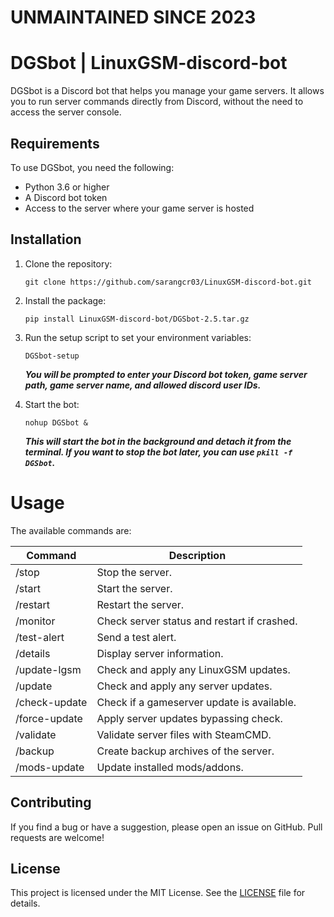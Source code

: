 # UNMAINTAINED SINCE 2023 
# DGSbot | LinuxGSM-discord-bot 

DGSbot is a Discord bot that helps you manage your game servers. It allows you to run server commands directly from Discord, without the need to access the server console. 

## Requirements

To use DGSbot, you need the following:

- Python 3.6 or higher
- A Discord bot token
- Access to the server where your game server is hosted

## Installation

1. Clone the repository:

   ```
   git clone https://github.com/sarangcr03/LinuxGSM-discord-bot.git
   ```
   
2. Install the package:

   ```
   pip install LinuxGSM-discord-bot/DGSbot-2.5.tar.gz
   ```

3. Run the setup script to set your environment variables:

   ```
   DGSbot-setup
   ```

   ***You will be prompted to enter your Discord bot token, game server path, game server name, and allowed discord user IDs.***

4. Start the bot:

   ```
   nohup DGSbot &
   ```

   ***This will start the bot in the background and detach it from the terminal. If you want to stop the bot later, you can use `pkill -f DGSbot`.***
   
# Usage

The available commands are:

| Command | Description |
|---------|-------------|
| /stop | Stop the server. |
| /start | Start the server. |
| /restart | Restart the server. |
| /monitor | Check server status and restart if crashed. |
| /test-alert | Send a test alert. |
| /details | Display server information. |
| /update-lgsm | Check and apply any LinuxGSM updates. |
| /update | Check and apply any server updates. |
| /check-update | Check if a gameserver update is available. |
| /force-update | Apply server updates bypassing check. |
| /validate | Validate server files with SteamCMD. |
| /backup | Create backup archives of the server. |
| /mods-update | Update installed mods/addons. |

## Contributing

If you find a bug or have a suggestion, please open an issue on GitHub. Pull requests are welcome!

## License

This project is licensed under the MIT License. See the [LICENSE](https://github.com/sarangcr03/LinuxGSM-discord-bot/blob/main/License) file for details.
